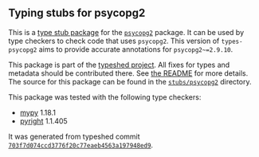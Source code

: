 ## Typing stubs for psycopg2

This is a [type stub package](https://typing.python.org/en/latest/tutorials/external_libraries.html)
for the [`psycopg2`](https://github.com/psycopg/psycopg2) package. It can be used by type checkers
to check code that uses `psycopg2`. This version of
`types-psycopg2` aims to provide accurate annotations for
`psycopg2~=2.9.10`.

This package is part of the [typeshed project](https://github.com/python/typeshed).
All fixes for types and metadata should be contributed there.
See [the README](https://github.com/python/typeshed/blob/main/README.md)
for more details. The source for this package can be found in the
[`stubs/psycopg2`](https://github.com/python/typeshed/tree/main/stubs/psycopg2)
directory.

This package was tested with the following type checkers:
* [mypy](https://github.com/python/mypy/) 1.18.1
* [pyright](https://github.com/microsoft/pyright) 1.1.405

It was generated from typeshed commit
[`703f7d074ccd3776f20c77eaeb4563a197948ed9`](https://github.com/python/typeshed/commit/703f7d074ccd3776f20c77eaeb4563a197948ed9).